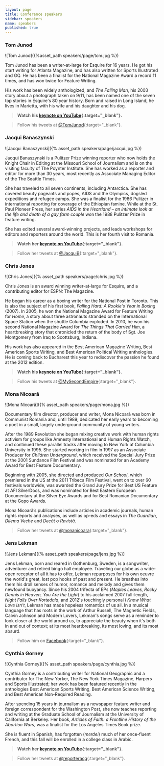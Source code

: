 ```yaml
---
layout: page
title: Conference speakers
sidebar: speakers
name: speakers
published: true
---
```


### Tom Junod

![Tom Junod]({%asset_path speakers/page/tom.jpg %})

Tom Junod has been a writer-at-large for Esquire for 16 years. He got his start writing for Atlanta Magazine, and has also written for Sports Illustrated and GQ. He has been a finalist for the National Magazine Award a record 11 times, and has won twice for Feature Writing.

His work has been widely anthologized, and *The Falling Man*, his 2003 story about a photograph taken on 9/11, has been named one of the seven top stories in Esquire's 80 year history. Born and raised in Long Island, he lives in Marietta, with his wife and his daughter and his dog.

> **Watch his [keynote on YouTube](http://www.youtube.com/watch?v=i2NEaLuQKMk){:target="_blank"}.**

> Follow his tweets at [@TomJunod](http://www.twitter.com/tomjunod){:target="_blank"}.

### Jacqui Banaszynski

![Jacqui Banaszynski]({% asset_path speakers/page/jacqui.jpg %})

Jacqui Banaszynski is a Pulitzer Prize winning reporter who now holds the Knight Chair in Editing at the Missouri School of Journalism and is on the visiting faculty of The Poynter Institute. She has worked as a reporter and editor for more than 30 years, most recently as Associate Managing Editor of the The Seattle Times.

She has traveled to all seven continents, including Antarctica. She has covered beauty pageants and popes, AIDS and the Olympics, dogsled expeditions and refugee camps. She was a finalist for the 1986 Pulitzer in international reporting for coverage of the Ethiopian famine. While at the St. Paul Pioneer Press, her series *AIDS in the Heartland – an intimate look at the life and death of a gay farm couple* won the 1988 Pulitzer Prize in feature writing.

She has edited several award-winning projects, and leads workshops for editors and reporters around the world. This is her fourth visit to Romania.

> **Watch her [keynote on YouTube](http://www.youtube.com/watch?v=H6UhoJfVElM){:target="_blank"}.**

> Follow her tweets at [@JacquiB](http://www.twitter.com/jacquib){:target="_blank"}.



### Chris Jones

![Chris Jones]({% asset_path speakers/page/chris.jpg %})

Chris Jones is an award winning writer-at-large for Esquire, and a contributing editor for ESPN: The Magazine.

He began his career as a boxing writer for the National Post in Toronto. This is also the subject of his first book, *Falling Hard: A Rookie's Year in Boxing* (2007). In 2005, he won the National Magazine Award for Feature Writing for *Home*, a story about three astronauts stranded on the International Space Station when the shuttle Columbia exploded. In 2010, he won his second National Magazine Award for *The Things That Carried Him*, a heartbreaking story that chronicled the return of the body of Sgt. Joe Montgomery from Iraq to Scottsburg, Indiana.

His work has also appeared in the Best American Magazine Writing, Best American Sports Writing, and Best American Political Writing anthologies. He is coming back to Bucharest this year to rediscover the passion he found at the 2012 edition.

> **Watch his [keynote on YouTube](http://www.youtube.com/watch?v=yosOFWceWi4){:target="_blank"}.**

> Follow his tweets at [@MySecondEmpire](http://www.twitter.com/mysecondempire){:target="_blank"}.



### Mona Nicoară

![Mona Nicoară]({% asset_path speakers/page/mona.jpg %})

Documentary film director, producer and writer, Mona Nicoară was born in Communist Romania and, until 1989, dedicated her early years to becoming a poet in a small, largely underground community of young writers.

After the 1989 Revolution she began mixing creative work with human rights activism for groups like Amnesty International and Human Rights Watch, and continued these parallel tracks after moving to New York at Columbia University in 1995. She started working in film in 1997 as an Associate Producer for *Children Underground*, which received the Special Jury Prize at the 2001 Sundance Film Festival and was nominated for an Academy Award for Best Feature Documentary.

Beginning with 2005, she directed and produced *Our School*, which premiered in the US at the 2011 Tribeca Film Festival, went on to over 60 festivals worldwide, was awarded the Grand Jury Prize for Best US Feature at AFI SilverDocs, and was nominated for Best Eastern European Documentary at the Silver Eye Awards and for Best Romanian Documentary at the Gopo Awards.

Mona Nicoară’s publications include articles in academic journals, human rights reports and analyses, as well as op-eds and essays in *The Guardian*, *Dilema Veche* and *Decât o Revistă*.

> Follow her tweets at [@monanicoara](http://www.twitter.com/monanicoara){:target="_blank"}.

### Jens Lekman

![Jens Lekman]({% asset_path speakers/page/jens.jpg %})

Jens Lekman, born and reared in Gothenburg, Sweden, is a songwriter, adventurer and retired bingo hall employee. Traveling our globe as a wide-open receptor of all it has to offer, Lekman repurposes for his own oeuvre the world's great, lost pop hooks of past and present. He breathes into them his droll senses of humor, romance and melody and gives them newfound buoyancy.
Since his 2004 trifecta of EPs (*Maples Leaves, Rocky Dennis in Heaven, You Are the Light*) to his acclaimed 2007 full-length, *Night Falls Over Kortedala*, and 2012's touchingly personal *I Know What Love Isn't*, Lekman has made hopeless romantics of us all. In a musical language that has roots in the work of Arthur Russell, The Magnetic Fields, Calvin Johnson and Modern Lovers, Lekman's songs serve as a reminder to look closer at the world around us, to appreciate the beauty when it's both in and out of context; at its most heartbreaking, its most loving, and its most absurd.

> Follow him on [Facebook](http://www.facebook.com/JensLekmanOfficial){:target="_blank"}.

### Cynthia Gorney

![Cynthia Gorney]({% asset_path speakers/page/cynthia.jpg %})

Cynthia Gorney is a contributing writer for National Geographic and a contributor for The New Yorker, The New York Times Magazine, Harpers and Sports Illustrated; her work has been featured recently in the anthologies Best American Sports Writing, Best American Science Writing, and Best American Non-Required Reading.

After spending 15 years in journalism as a newspaper feature writer and foreign correspondent for the Washington Post, she now teaches reporting and writing at the Graduate School of Journalism at the University of California at Berkeley. Her book, *Articles of Faith: a Frontline History of the Abortion Wars*, was a finalist for the Los Angeles Times Book prize.

She is fluent in Spanish, has forgotten (*merde!*) much of her once-fluent French, and this fall will be enrolled in a college class in Arabic.

> **Watch her [keynote on YouTube](http://www.youtube.com/watch?v=LpuIEfb1FwA){:target="_blank"}.**

> Follow her tweets at [@reporteracg](http://www.twitter.com/reporteracg){:target="_blank"}.